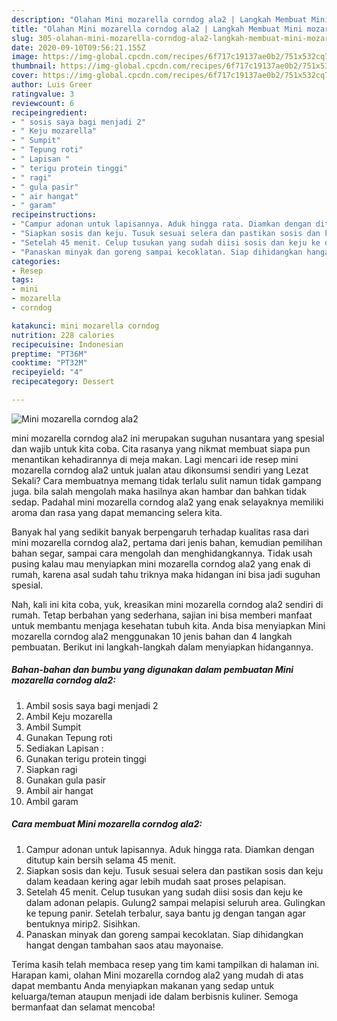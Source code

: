 ```yaml
---
description: "Olahan Mini mozarella corndog ala2 | Langkah Membuat Mini mozarella corndog ala2 Yang Enak Dan Lezat"
title: "Olahan Mini mozarella corndog ala2 | Langkah Membuat Mini mozarella corndog ala2 Yang Enak Dan Lezat"
slug: 305-olahan-mini-mozarella-corndog-ala2-langkah-membuat-mini-mozarella-corndog-ala2-yang-enak-dan-lezat
date: 2020-09-10T09:56:21.155Z
image: https://img-global.cpcdn.com/recipes/6f717c19137ae0b2/751x532cq70/mini-mozarella-corndog-ala2-foto-resep-utama.jpg
thumbnail: https://img-global.cpcdn.com/recipes/6f717c19137ae0b2/751x532cq70/mini-mozarella-corndog-ala2-foto-resep-utama.jpg
cover: https://img-global.cpcdn.com/recipes/6f717c19137ae0b2/751x532cq70/mini-mozarella-corndog-ala2-foto-resep-utama.jpg
author: Luis Greer
ratingvalue: 3
reviewcount: 6
recipeingredient:
- " sosis saya bagi menjadi 2"
- " Keju mozarella"
- " Sumpit"
- " Tepung roti"
- " Lapisan "
- " terigu protein tinggi"
- " ragi"
- " gula pasir"
- " air hangat"
- " garam"
recipeinstructions:
- "Campur adonan untuk lapisannya. Aduk hingga rata. Diamkan dengan ditutup kain bersih selama 45 menit."
- "Siapkan sosis dan keju. Tusuk sesuai selera dan pastikan sosis dan keju dalam keadaan kering agar lebih mudah saat proses pelapisan."
- "Setelah 45 menit. Celup tusukan yang sudah diisi sosis dan keju ke dalam adonan pelapis. Gulung2 sampai melapisi seluruh area. Gulingkan ke tepung panir. Setelah terbalur, saya bantu jg dengan tangan agar bentuknya mirip2. Sisihkan."
- "Panaskan minyak dan goreng sampai kecoklatan. Siap dihidangkan hangat dengan tambahan saos atau mayonaise."
categories:
- Resep
tags:
- mini
- mozarella
- corndog

katakunci: mini mozarella corndog 
nutrition: 228 calories
recipecuisine: Indonesian
preptime: "PT36M"
cooktime: "PT32M"
recipeyield: "4"
recipecategory: Dessert

---
```



![Mini mozarella corndog ala2](https://img-global.cpcdn.com/recipes/6f717c19137ae0b2/751x532cq70/mini-mozarella-corndog-ala2-foto-resep-utama.jpg)


mini mozarella corndog ala2 ini merupakan suguhan nusantara yang spesial dan wajib untuk kita coba. Cita rasanya yang nikmat membuat siapa pun menantikan kehadirannya di meja makan.
Lagi mencari ide resep mini mozarella corndog ala2 untuk jualan atau dikonsumsi sendiri yang Lezat Sekali? Cara membuatnya memang tidak terlalu sulit namun tidak gampang juga. bila salah mengolah maka hasilnya akan hambar dan bahkan tidak sedap. Padahal mini mozarella corndog ala2 yang enak selayaknya memiliki aroma dan rasa yang dapat memancing selera kita.

Banyak hal yang sedikit banyak berpengaruh terhadap kualitas rasa dari mini mozarella corndog ala2, pertama dari jenis bahan, kemudian pemilihan bahan segar, sampai cara mengolah dan menghidangkannya. Tidak usah pusing kalau mau menyiapkan mini mozarella corndog ala2 yang enak di rumah, karena asal sudah tahu triknya maka hidangan ini bisa jadi suguhan spesial.




Nah, kali ini kita coba, yuk, kreasikan mini mozarella corndog ala2 sendiri di rumah. Tetap berbahan yang sederhana, sajian ini bisa memberi manfaat untuk membantu menjaga kesehatan tubuh kita. Anda bisa menyiapkan Mini mozarella corndog ala2 menggunakan 10 jenis bahan dan 4 langkah pembuatan. Berikut ini langkah-langkah dalam menyiapkan hidangannya.

<!--inarticleads1-->

##### Bahan-bahan dan bumbu yang digunakan dalam pembuatan Mini mozarella corndog ala2:

1. Ambil  sosis saya bagi menjadi 2
1. Ambil  Keju mozarella
1. Ambil  Sumpit
1. Gunakan  Tepung roti
1. Sediakan  Lapisan :
1. Gunakan  terigu protein tinggi
1. Siapkan  ragi
1. Gunakan  gula pasir
1. Ambil  air hangat
1. Ambil  garam




<!--inarticleads2-->

##### Cara membuat Mini mozarella corndog ala2:

1. Campur adonan untuk lapisannya. Aduk hingga rata. Diamkan dengan ditutup kain bersih selama 45 menit.
1. Siapkan sosis dan keju. Tusuk sesuai selera dan pastikan sosis dan keju dalam keadaan kering agar lebih mudah saat proses pelapisan.
1. Setelah 45 menit. Celup tusukan yang sudah diisi sosis dan keju ke dalam adonan pelapis. Gulung2 sampai melapisi seluruh area. Gulingkan ke tepung panir. Setelah terbalur, saya bantu jg dengan tangan agar bentuknya mirip2. Sisihkan.
1. Panaskan minyak dan goreng sampai kecoklatan. Siap dihidangkan hangat dengan tambahan saos atau mayonaise.




Terima kasih telah membaca resep yang tim kami tampilkan di halaman ini. Harapan kami, olahan Mini mozarella corndog ala2 yang mudah di atas dapat membantu Anda menyiapkan makanan yang sedap untuk keluarga/teman ataupun menjadi ide dalam berbisnis kuliner. Semoga bermanfaat dan selamat mencoba!
